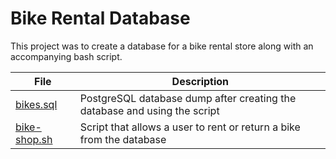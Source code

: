 # Bike Rental Database

This project was to create a database for a bike rental store along with an accompanying bash script.


| File | Description |
| ---- | ----------- |
| [bikes.sql](bikes.sql) | PostgreSQL database dump after creating the database and using the script |
| [bike-shop.sh](bike-shop.sh) | Script that allows a user to rent or return a bike from the database |
